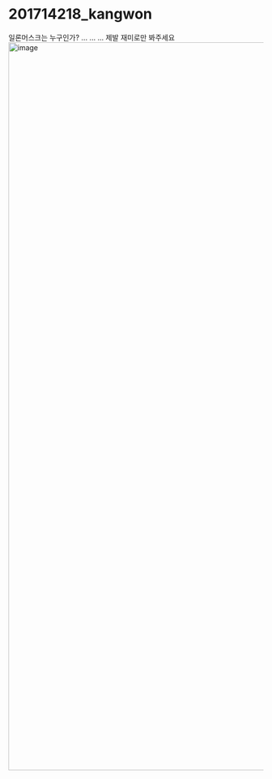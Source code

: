 # 201714218_kangwon
일론머스크는 누구인가?
...
...
...
제발 재미로만 봐주세요
<img width="1440" alt="image" src="https://github.com/qpwoei0123/Who_is_Elon_Musk/assets/85989215/c50f99b6-538f-4970-b317-958cc813b7e4">
